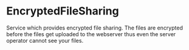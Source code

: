 # EncryptedFileSharing
Service which provides encrypted file sharing. The files are encrypted before the files get uploaded to the webserver thus even the server operator cannot see your files.
